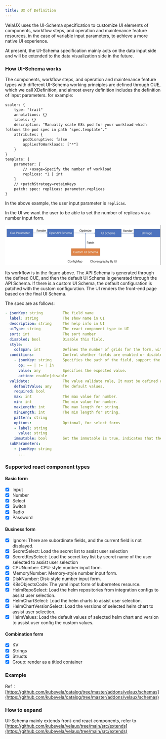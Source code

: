 ```yaml
---
title: UX of Definition
---
```


VelaUX uses the UI-Schema specification to customize UI elements of components, workflow steps, and operation and maintenance feature resources, in the case of variable input parameters, to achieve a more native UI experience.

At present, the UI-Schema specification mainly acts on the data input side and will be extended to the data visualization side in the future.

### How UI-Schema works

The components, workflow steps, and operation and maintenance feature types with different UI-Schema working principles are defined through CUE, which we call XDefinition, and almost every definition includes the definition of input parameters. for example:

```cue
scaler: {
	type: "trait"
	annotations: {}
	labels: {}
	description: "Manually scale K8s pod for your workload which follows the pod spec in path 'spec.template'."
	attributes: {
		podDisruptive: false
		appliesToWorkloads: ["*"]
	}
}
template: {
	parameter: {
		// +usage=Specify the number of workload
		replicas: *1 | int
	}
	// +patchStrategy=retainKeys
	patch: spec: replicas: parameter.replicas
}
```

In the above example, the user input parameter is `replicas`.

In the UI we want the user to be able to set the number of replicas via a number input form.

![ui schema](../resources/ui-schema.jpg)

Its workflow is in the figure above. The API Schema is generated through the defined CUE, and then the default UI Schema is generated through the API Schema. If there is a custom UI Schema, the default configuration is patched with the custom configuration. The UI renders the front-end page based on the final UI Schema.

The spec are as follows:

```yaml
- jsonKey: string         The field name
  label: string           The show name in UI
  description: string     The help info in UI
  uiType: string          The react component type in UI
  sort: int               The sort number
  disabled: bool          Disable this field.
  style:  
    colSpan: int          Defines the number of grids for the form, with 24 representing 100% width.
  conditions:             Control whether fields are enabled or disabled by certain conditions.
    - jsonKey: string     Specifies the path of the field, support the peer and subordinate fields.
      op: == | != | in    
      value: any          Specifies the expected value.
      action: enable|disable
  validate:               The value validate rule, It must be defined as a whole. 
    defaultValue: any     The default values.
    required: bool
    max: int              The max value for number.
    min: int              The min value for number.
    maxLength: int        The max length for string.
    minLength: int        The min length for string.
    pattern: string
    options:              Optional, for select forms
    - label: string
      value: string
    immutable: bool       Set the immutable is true, indicates that the parameter cannot be changed.
  subParameters:
    - jsonKey: string
      ...
```

### Supported react component types

#### Basic form

- [x] Input
- [x] Number
- [x] Select
- [x] Switch
- [x] Radio
- [x] Password

#### Business form

- [x] Ignore: There are subordinate fields, and the current field is not displayed.
- [x] SecretSelect: Load the secret list to assist user selection
- [x] SecretKeySelect: Load the secret key list by secret name of the user selected to assist user selection
- [x] CPUNumber: CPU-style number input form.
- [x] MemoryNumber: Memory-style number input form.
- [x] DiskNumber: Disk-style number input form.
- [x] K8sObjectsCode: The yaml input form of kubernetes resource.
- [x] HelmRepoSelect: Load the helm repositories from integration configs to assist user selection.
- [x] HelmChartSelect: Load the helm charts to assist user selection.
- [x] HelmChartVersionSelect: Load the versions of selected helm chart to assist user selection.
- [x] HelmValues: Load the default values of selected helm chart and version to assist user config the custom values.

#### Combination form

- [x] KV
- [x] Strings
- [x] Structs
- [x] Group: render as a titled container

### Example

Ref：[https://github.com/kubevela/catalog/tree/master/addons/velaux/schemas](https://github.com/kubevela/catalog/tree/master/addons/velaux/schemas)

### How to expand

UI-Schema mainly extends front-end react components, refer to [https://github.com/kubevela/velaux/tree/main/src/extends](https://github.com/kubevela/velaux/tree/main/src/extends)
